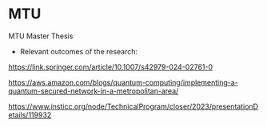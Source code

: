 # MTU
MTU Master Thesis

* Relevant outcomes of the research:
  
https://link.springer.com/article/10.1007/s42979-024-02761-0

https://aws.amazon.com/blogs/quantum-computing/implementing-a-quantum-secured-network-in-a-metropolitan-area/

https://www.insticc.org/node/TechnicalProgram/closer/2023/presentationDetails/119932

